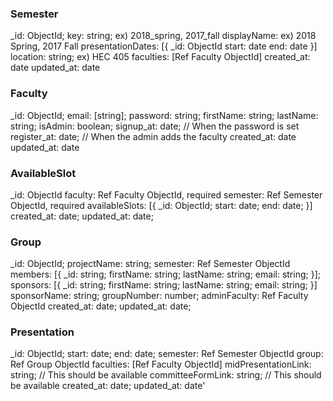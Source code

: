 ### Semester

_id: ObjectId;
key: string; ex) 2018_spring, 2017_fall
displayName: ex) 2018 Spring, 2017 Fall
presentationDates: [{
  _id: ObjectId
  start: date
  end: date
}]
location: string; ex) HEC 405
faculties: [Ref Faculty ObjectId]
created_at: date
updated_at: date

### Faculty

_id: ObjectId;
email: [string];
password: string;
firstName: string;
lastName: string;
isAdmin: boolean;
signup_at: date; // When the password is set
register_at: date; // When the admin adds the faculty
created_at: date
updated_at: date

### AvailableSlot

_id: ObjectId
faculty: Ref Faculty ObjectId, required
semester: Ref Semester ObjectId, required
availableSlots: [{
  _id: ObjectId;
  start: date;
  end: date;
}]
created_at: date;
updated_at: date;

### Group

_id: ObjectId;
projectName: string;
semester: Ref Semester ObjectId
members: [{
  _id: string;
  firstName: string;
  lastName: string;
  email: string;
}];
sponsors: [{
  _id: string;
  firstName: string;
  lastName: string;
  email: string;
}]
sponsorName: string;
groupNumber: number;
adminFaculty: Ref Faculty ObjectId
created_at: date;
updated_at: date;

### Presentation

_id: ObjectId;
start: date;
end: date;
semester: Ref Semester ObjectId
group: Ref Group ObjectId
faculties: [Ref Faculty ObjectId]
midPresentationLink: string; // This should be available
committeeFormLink: string;   // This should be available
created_at: date;
updated_at: date'